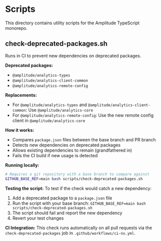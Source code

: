# Scripts

This directory contains utility scripts for the Amplitude TypeScript monorepo.

## check-deprecated-packages.sh

Runs in CI to prevent new dependencies on deprecated packages.

**Deprecated packages:**
- `@amplitude/analytics-types`
- `@amplitude/analytics-client-common`
- `@amplitude/analytics-remote-config`

**Replacements:**
- For `@amplitude/analytics-types` and `@amplitude/analytics-client-common`: Use `@amplitude/analytics-core`
- For `@amplitude/analytics-remote-config`: Use the new remote config client in `@amplitude/analytics-core`

**How it works:**
- Compares `package.json` files between the base branch and PR branch
- Detects new dependencies on deprecated packages
- Allows existing dependencies to remain (grandfathered in)
- Fails the CI build if new usage is detected

**Running locally:**
```bash
# Requires a git repository with a base branch to compare against
GITHUB_BASE_REF=main bash scripts/check-deprecated-packages.sh
```

**Testing the script:**
To test if the check would catch a new dependency:
1. Add a deprecated package to a `package.json` file
2. Run the script with your base branch: `GITHUB_BASE_REF=main bash scripts/check-deprecated-packages.sh`
3. The script should fail and report the new dependency
4. Revert your test changes

**CI Integration:**
This check runs automatically on all pull requests via the `check-deprecated-packages` job in `.github/workflows/ci-nx.yml`.

